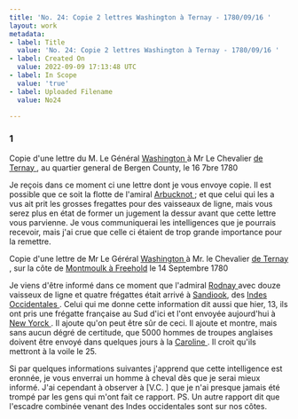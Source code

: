 ```yaml
---
title: 'No. 24: Copie 2 lettres Washington à Ternay - 1780/09/16 '
layout: work
metadata:
- label: Title
  value: 'No. 24: Copie 2 lettres Washington à Ternay - 1780/09/16 '
- label: Created On
  value: 2022-09-09 17:13:48 UTC
- label: In Scope
  value: 'true'
- label: Uploaded Filename
  value: No24

---
```

<div class="pages">
<div id="page-32541308">
<h3><a name="page-32541308">1</a></h3>
<div class="page-content">
<p>Copie d'une lettre du M. Le Général <a href="../subjects/32162841" title="George Washington; 1732-1799"> Washington </a> à Mr<span class="line-break"> </span>Le Chevalier <a href="../subjects/32162888" title="Charles-Henri-Louis d'Arsac de Ternay; 1723-1780"> de Ternay </a>, au quartier general de Bergen County, le 16 7bre 1780</p>
<p>Je reçois dans ce moment ci une lettre dont je vous envoye <span class="line-break"> </span>copie. Il est possible que ce soit la flotte de l'amiral <span class="line-break"> </span><a href="../subjects/32162891" title="Mariot Arbuthnot; 1711-1794"> Arbucknot </a>; et que celui qui les a vus ait prit les grosses <span class="line-break"> </span>fregattes pour des vaisseaux de ligne, mais vous serez<span class="line-break"> </span>plus en état de former un jugement la dessur avant que <span class="line-break"> </span>cette lettre vous parvienne. Je vous communiquerai les <span class="line-break"> </span>intelligences que je pourrais recevoir, mais j'ai crue que celle ci <span class="line-break"> </span>étaient de trop grande importance pour la remettre.</p>
<p>Copie d'une lettre de Mr Le Géréral <a href="../subjects/32162841" title="George Washington; 1732-1799"> Washington </a> à Mr. <span class="line-break"> </span>le Chevalier <a href="../subjects/32162888" title="Charles-Henri-Louis d'Arsac de Ternay; 1723-1780"> de Ternay </a>, sur la côte de <a href="../subjects/32166195" title="Freehold, New Jersey">Montmoulk à Freehold</a> <span class="line-break"> </span>le 14 Septembre 1780</p>
<p>Je viens d'être informé dans ce moment que l'admiral <span class="line-break"> </span><a href="../subjects/32163303" title="George Rodney; 1718-1792"> Rodnay </a> avec douze vaisseux de ligne et quatre<span class="line-break"> </span>frégattes était arrivé à <a href="../subjects/32162958" title="Sandy Hook, New Jersey "> Sandiook</a>, des <a href="../subjects/32162894" title="The West Indies"> Indes Occidentales </a>. <span class="line-break"> </span>Celui qui me donne cette information dit aussi que <span class="line-break"> </span>hier, 13, ils ont pris une frégatte française au Sud d'ici<span class="line-break"> </span>et l'ont envoyée aujourd'hui à <a href="../subjects/32162830" title=" New York "> New Yorck </a>. Il ajoute<span class="line-break"> </span>qu'on peut être sûr de ceci. Il ajoute et montre, mais <span class="line-break"> </span>sans aucun dégré de certitude, que 5000 hommes de <span class="line-break"> </span>troupes anglaises doivent être envoyé dans quelques <span class="line-break"> </span>jours à la <a href="../subjects/32162917" title="South Carolina"> Caroline </a>. Il croit qu'ils mettront à la voile le <span class="line-break"> </span>25.</p>
<p>Si par quelques informations suivantes j'apprend <span class="line-break"> </span>que cette intelligence est eronnée, je vous enverrai un <span class="line-break"> </span>homme à cheval dès que je serai mieux informé. J'ai <span class="line-break"> </span>cependant à observer à <span class="unclear">[V.C. ]</span> que je n'ai presque jamais <span class="line-break"> </span>été trompé par les gens qui m'ont fait ce rapport. <span class="line-break"> </span>PS. Un autre rapport dit que l'escadre combinée <span class="line-break"> </span>venant des Indes occidentales sont sur nos côtes. </p>
</div>
</div>
<br />
</div>

